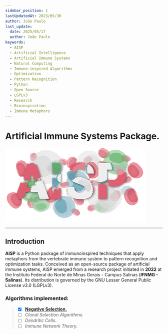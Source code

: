 ```yaml
---
sidebar_position: 1
lastUpdatedAt: 2023/05/30
author: João Paulo
last_update:
  date: 2025/05/17
  author: João Paulo
keywords:
  - AISP
  - Artificial Intelligence
  - Artificial Immune Systems
  - Natural Computing
  - Immune-inspired Algorithms
  - Optimization
  - Pattern Recognition
  - Python
  - Open Source
  - LGPLv3
  - Research
  - Bioinspiration
  - Immune Metaphors
---
```

# Artificial Immune Systems Package.

<div style={{ display: "flex", justifyContent: "center", alignItems: "center"}}>

![](./assets/logo.svg)  

</div>

---

## Introduction

**AISP** is a Python package of immunoinspired techniques that apply metaphors from the vertebrate immune system to pattern recognition and optimization tasks. Conceived as an open-source package of artificial immune systems, AISP emerged from a research project initiated in **2022** at the Instituto Federal do Norte de Minas Gerais - Campus Salinas (**IFNMG - Salinas**). Its distribution is governed by the GNU Lesser General Public License v3.0 (LGPLv3).

### Algorithms implemented:

> - [x] [**Negative Selection.**](/docs/0.1.x/aisp-techniques/Negative%20Selection/)
> - [ ] *Clonal Selection Algorithms.*
> - [ ] *Dendritic Cells.*
> - [ ] *Immune Network Theory.*
